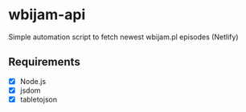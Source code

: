 # wbijam-api
Simple automation script to fetch newest wbijam.pl episodes (Netlify)

## Requirements
- [X] Node.js
- [X] jsdom
- [X] tabletojson
